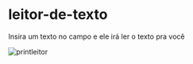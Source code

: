 # leitor-de-texto
 Insira um texto no campo e ele irá ler o texto pra você
 
![printleitor](https://github.com/xMadux/leitor-de-texto/assets/134030692/6cf6b827-ab43-47ab-acf3-ee593f3df62f)
